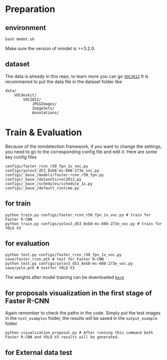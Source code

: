 # Preparation
## environment
```
bash mmdet.sh
```
Make sure the version of mmdet is >=3.2.0.
## dataset
The data is already in this repo, to learn more you can go [`VOC2012`](http://host.robots.ox.ac.uk/pascal/VOC/voc2012/VOCtrainval_11-May-2012.tar)
It is recommaned to put the data file in the dataset folder like
```
data/
    VOCdevkit/
        VOC2012/
            JPEGImages/
            ImageSets/
            Annotations/
```

# Train & Evaluation
Because of the mmdetection framework, if you want to change the settings, you need to go to the corresponding config file and edit it.
Here are some key config files
```
configs/faster_rcnn_r50_fpn_1x_voc.py
configs/yolov3_d53_8xb8-ms-608-273e_voc.py
configs/_base_/models/faster-rcnn_r50_fpn.py
configs/_base_/datasets/voc2012.py
configs/_base_/schedules/schedule_1x.py 
configs/_base_/default_runtime.py
```

## for train
```
python train.py configs/faster_rcnn_r50_fpn_1x_voc.py # train for Faster R-CNN
python train.py configs/yolov3_d53_8xb8-ms-608-273e_voc.py # train for YOLO V3
```

## for evaluation
```
python test.py configs/faster_rcnn_r50_fpn_1x_voc.py save/faster_rcnn.pth # test for Faster R-CNN
python test.py configs/yolov3_d53_8xb8-ms-608-273e_voc.py save/yolo.pth # testfor YOLO V3
```
The weights after model training can be downloaded [`here`](https://drive.google.com/drive/folders/15a8OrOcwF9sMXn3jfRV5TihvW1-qftTE?usp=drive_link)

## for proposals visualization in the first stage of Faster R-CNN
Again remember to check the paths in the code. Simply put the test images in the `test_examples` folder, the results will be saved in the `output_example` folder
```
python visualization_proposal.py # After running this command both Faster R-CNN and YOLO V3 results will be generated.
```
## for External data test



